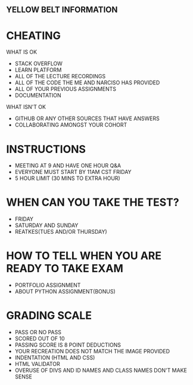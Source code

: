 ## YELLOW BELT INFORMATION ##

# CHEATING
WHAT IS OK
 - STACK OVERFLOW
 - LEARN PLATFORM
 - ALL OF THE LECTURE RECORDINGS
 - ALL OF THE CODE THE ME AND NARCISO HAS PROVIDED
 - ALL OF YOUR PREVIOUS ASSIGNMENTS
 - DOCUMENTATION

WHAT ISN'T OK
 - GITHUB OR ANY OTHER SOURCES THAT HAVE ANSWERS
 - COLLABORATING AMONGST YOUR COHORT

# INSTRUCTIONS
 - MEETING AT 9 AND HAVE ONE HOUR Q&A
 - EVERYONE MUST START BY 11AM CST FRIDAY
 - 5 HOUR LIMIT (30 MINS TO EXTRA HOUR)

# WHEN CAN YOU TAKE THE TEST?
 - FRIDAY
 - SATURDAY AND SUNDAY
 - REATKES(TUES AND/OR THURSDAY)

# HOW TO TELL WHEN YOU ARE READY TO TAKE EXAM
 - PORTFOLIO ASSIGNMENT
 - ABOUT PYTHON ASSIGNMENT(BONUS)

# GRADING SCALE
 - PASS OR NO PASS
 - SCORED OUT OF 10
 - PASSING SCORE IS 8
POINT DEDUCTIONS
 - YOUR RECREATION DOES NOT MATCH THE IMAGE PROVIDED
 - INDENTATION (HTML AND CSS)
 - HTML VALIDATOR
 - OVERUSE OF DIVS AND ID NAMES AND CLASS NAMES DON'T MAKE SENSE